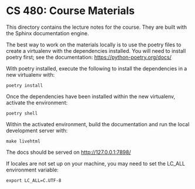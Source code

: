CS 480: Course Materials
===========================

This directory contains the lecture notes for the course. They are built with the Sphinx documentation engine.


The best way to work on the materials locally is to use the poetry files to create a virtualenv with the dependencies
installed. You will need to install poetry first; see the documentation: https://python-poetry.org/docs/

With poetry installed, execute the following to install the dependencies in a new virtualenv with:

```
poetry install
```

Once the dependencies have been installed within the new virtualenv, activate the environment:

```
poetry shell
```

Within the activated environment, build the documentation and run the local development server with:

```
make livehtml
```

The docs should be served on http://127.0.0.1:7898/



If locales are not set up on your machine, you may need to set the LC_ALL environment variable:

```
export LC_ALL=C.UTF-8
```
